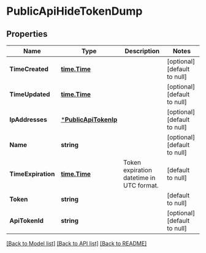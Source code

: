 # PublicApiHideTokenDump

## Properties
Name | Type | Description | Notes
------------ | ------------- | ------------- | -------------
**TimeCreated** | [**time.Time**](time.Time.md) |  | [optional] [default to null]
**TimeUpdated** | [**time.Time**](time.Time.md) |  | [optional] [default to null]
**IpAddresses** | [***PublicApiTokenIp**](PublicApiTokenIp.md) |  | [optional] [default to null]
**Name** | **string** |  | [optional] [default to null]
**TimeExpiration** | [**time.Time**](time.Time.md) | Token expiration datetime in UTC format. | [default to null]
**Token** | **string** |  | [default to null]
**ApiTokenId** | **string** |  | [optional] [default to null]

[[Back to Model list]](../README.md#documentation-for-models) [[Back to API list]](../README.md#documentation-for-api-endpoints) [[Back to README]](../README.md)


